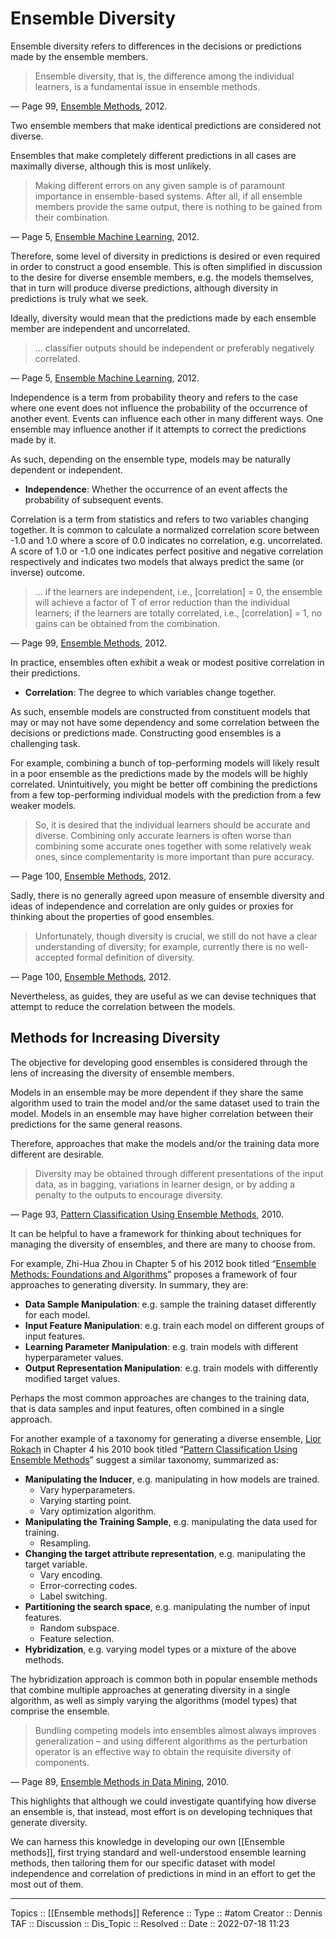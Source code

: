 # Ensemble Diversity
Ensemble diversity refers to differences in the decisions or predictions made by the ensemble members.

> Ensemble diversity, that is, the difference among the individual learners, is a fundamental issue in ensemble methods.

— Page 99, [Ensemble Methods](https://amzn.to/2XZzrjG), 2012.

Two ensemble members that make identical predictions are considered not diverse.

Ensembles that make completely different predictions in all cases are maximally diverse, although this is most unlikely.

> Making different errors on any given sample is of paramount importance in ensemble-based systems. After all, if all ensemble members provide the same output, there is nothing to be gained from their combination.

— Page 5, [Ensemble Machine Learning](https://amzn.to/2C7syo5), 2012.

Therefore, some level of diversity in predictions is desired or even required in order to construct a good ensemble. This is often simplified in discussion to the desire for diverse ensemble members, e.g. the models themselves, that in turn will produce diverse predictions, although diversity in predictions is truly what we seek.

Ideally, diversity would mean that the predictions made by each ensemble member are independent and uncorrelated.

> … classifier outputs should be independent or preferably negatively correlated.

— Page 5, [Ensemble Machine Learning](https://amzn.to/2C7syo5), 2012.

Independence is a term from probability theory and refers to the case where one event does not influence the probability of the occurrence of another event. Events can influence each other in many different ways. One ensemble may influence another if it attempts to correct the predictions made by it.

As such, depending on the ensemble type, models may be naturally dependent or independent.

- **Independence**: Whether the occurrence of an event affects the probability of subsequent events.

Correlation is a term from statistics and refers to two variables changing together. It is common to calculate a normalized correlation score between -1.0 and 1.0 where a score of 0.0 indicates no correlation, e.g. uncorrelated. A score of 1.0 or -1.0 one indicates perfect positive and negative correlation respectively and indicates two models that always predict the same (or inverse) outcome.

> … if the learners are independent, i.e., [correlation] = 0, the ensemble will achieve a factor of T of error reduction than the individual learners; if the learners are totally correlated, i.e., [correlation] = 1, no gains can be obtained from the combination.

— Page 99, [Ensemble Methods](https://amzn.to/2XZzrjG), 2012.

In practice, ensembles often exhibit a weak or modest positive correlation in their predictions.

- **Correlation**: The degree to which variables change together.

As such, ensemble models are constructed from constituent models that may or may not have some dependency and some correlation between the decisions or predictions made. Constructing good ensembles is a challenging task.

For example, combining a bunch of top-performing models will likely result in a poor ensemble as the predictions made by the models will be highly correlated. Unintuitively, you might be better off combining the predictions from a few top-performing individual models with the prediction from a few weaker models.

> So, it is desired that the individual learners should be accurate and diverse. Combining only accurate learners is often worse than combining some accurate ones together with some relatively weak ones, since complementarity is more important than pure accuracy.

— Page 100, [Ensemble Methods](https://amzn.to/2XZzrjG), 2012.

Sadly, there is no generally agreed upon measure of ensemble diversity and ideas of independence and correlation are only guides or proxies for thinking about the properties of good ensembles.

> Unfortunately, though diversity is crucial, we still do not have a clear understanding of diversity; for example, currently there is no well-accepted formal definition of diversity.

— Page 100, [Ensemble Methods](https://amzn.to/2XZzrjG), 2012.

Nevertheless, as guides, they are useful as we can devise techniques that attempt to reduce the correlation between the models.

## Methods for Increasing Diversity

The objective for developing good ensembles is considered through the lens of increasing the diversity of ensemble members.

Models in an ensemble may be more dependent if they share the same algorithm used to train the model and/or the same dataset used to train the model. Models in an ensemble may have higher correlation between their predictions for the same general reasons.

Therefore, approaches that make the models and/or the training data more different are desirable.

> Diversity may be obtained through different presentations of the input data, as in bagging, variations in learner design, or by adding a penalty to the outputs to encourage diversity.

— Page 93, [Pattern Classification Using Ensemble Methods](https://amzn.to/2zxc0F7), 2010.

It can be helpful to have a framework for thinking about techniques for managing the diversity of ensembles, and there are many to choose from.

For example, Zhi-Hua Zhou in Chapter 5 of his 2012 book titled “[Ensemble Methods: Foundations and Algorithms](https://amzn.to/2XZzrjG)” proposes a framework of four approaches to generating diversity. In summary, they are:

- **Data Sample Manipulation**: e.g. sample the training dataset differently for each model.
- **Input Feature Manipulation**: e.g. train each model on different groups of input features.
- **Learning Parameter Manipulation**: e.g. train models with different hyperparameter values.
- **Output Representation Manipulation**: e.g. train models with differently modified target values.

Perhaps the most common approaches are changes to the training data, that is data samples and input features, often combined in a single approach.

For another example of a taxonomy for generating a diverse ensemble, [Lior Rokach](https://www.linkedin.com/in/liorrokach) in Chapter 4 his 2010 book titled “[Pattern Classification Using Ensemble Methods](https://amzn.to/2zxc0F7)” suggest a similar taxonomy, summarized as:

- **Manipulating the Inducer**, e.g. manipulating in how models are trained.
    -   Vary hyperparameters.
    -   Varying starting point.
    -   Vary optimization algorithm.
- **Manipulating the Training Sample**, e.g. manipulating the data used for training.
    -   Resampling.
- **Changing the target attribute representation**, e.g. manipulating the target variable.
    -   Vary encoding.
    -   Error-correcting codes.
    -   Label switching.
- **Partitioning the search space**, e.g. manipulating the number of input features.
    -   Random subspace.
    -   Feature selection.
- **Hybridization**, e.g. varying model types or a mixture of the above methods.

The hybridization approach is common both in popular ensemble methods that combine multiple approaches at generating diversity in a single algorithm, as well as simply varying the algorithms (model types) that comprise the ensemble.

> Bundling competing models into ensembles almost always improves generalization – and using different algorithms as the perturbation operator is an effective way to obtain the requisite diversity of components.

— Page 89, [Ensemble Methods in Data Mining](https://amzn.to/3frGM1A), 2010.

This highlights that although we could investigate quantifying how diverse an ensemble is, that instead, most effort is on developing techniques that generate diversity.

We can harness this knowledge in developing our own [[Ensemble methods]], first trying standard and well-understood ensemble learning methods, then tailoring them for our specific dataset with model independence and correlation of predictions in mind in an effort to get the most out of them.

---
Topics :: [[Ensemble methods]]
Reference ::
Type :: #atom
Creator :: Dennis
TAF ::
Discussion ::
Dis_Topic :: 
Resolved ::
Date :: 2022-07-18 11:23
